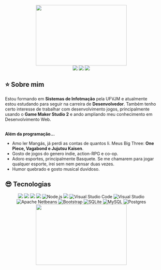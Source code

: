   <div align="center">
    <img align="center" width="300" height="200" src="https://media.giphy.com/media/7fSp8PUG1L5eHVZbHz/giphy.gif">
  </div>

  <div align="center">
  <!-- Work Links -->
  <!-- <a href="https://www.linkedin.com/in/marcos-cruz-167215259/" target="_blank"><img src="https://img.shields.io/badge/-LinkedIn-%230077B5?style=for-the-badge&logo=linkedin&logoColor=white" target="_blank"></a> -->
  <a href = "mailto:marcos.v.s.cruz10@gmail.com"><img src="https://img.shields.io/badge/Gmail-D14836?style=for-the-badge&logo=gmail&logoColor=white"></a>
  <!-- OTH Links -->
    <a href="https://open.spotify.com/user/00v7dq20u9sjfhlppavgey9bx" target="_blank"><img src="https://img.shields.io/badge/Spotify-1ED760?&style=for-the-badge&logo=spotify&logoColor=white"target="_blank"></a>
  <a href="https://steamcommunity.com/id/mascoss/" target="_blank"><img src="https://img.shields.io/badge/Steam-000000?style=for-the-badge&logo=steam&logoColor=white" target="_blank"></a>
</div>
    
## ⭐️ Sobre mim

Estou formando em <b>Sistemas de Infotmação</b> pela UFVJM e atualmente estou estudando para seguir na carreira de <b>Desenvolvedor</b>. Também tenho certo interesse de trabalhar com desenvolvimento jogos, principalmente usando o <b>Game Maker Studio 2</b> e ando ampliando meu conhecimento em Desenvolvimento Web.
<br><br>

<b>Além da programação...</b>

- Amo ler Mangás, já perdi as contas de quantos li. Meus Big Three: <b>One Piece, Vagabond e Jujutsu Kaisen</b>.
- Gosto de jogos do genero indie, action-RPG e co-op.
- Adoro esportes, principalmente Basquete. Se me chamarem para jogar qualquer esporte, irei sem nem pensar duas vezes.
- Humor quebrado e gosto musical duvidoso.

## 😎 Tecnologias
  
  <div align="center">
  <!-- Python --> <img src="https://img.shields.io/badge/Python-yellow?style=for-the-badge&logo=python&logoColor=white">
  <!-- Java --> <img src="https://img.shields.io/badge/Java-orange?style=for-the-badge&logo=openjdk&logoColor=white">
  <!-- C++ --> <img src="https://img.shields.io/badge/C++-00599C?style=for-the-badge&logo=C%2B%2B&logoColor=white">
  <!-- JavaScript --> <img src="https://img.shields.io/badge/JavaScript-yellow?style=for-the-badge&logo=javascript&logoColor=white">
  <!-- NodeJS --> <img alt="Node.js" src="https://img.shields.io/badge/Node.js-43853D?style=for-the-badge&logo=node.js&logoColor=white"/>
  <!-- Figma --> <img src="https://img.shields.io/badge/Figma%20-ff0000?style=for-the-badge&logo=figma&logoColor=white">
  <img alt="Visual Studio Code" src="https://img.shields.io/badge/Visual_Studio_Code-0078D4?style=for-the-badge&logo=visual%20studio%20code&logoColor=white"/>
  <img alt="Visual Studio" src="https://img.shields.io/badge/Visual%20Studio-5C2D91.svg?style=for-the-badge&logo=visual-studio&logoColor=white"/>
  <img alt="Apache Netbeans" src="https://img.shields.io/badge/apache%20netbeans-1B6AC6?style=for-the-badge&logo=apache%20netbeans%20IDE&logoColor=white"/>
  <img alt="Bootstrap" src="https://img.shields.io/badge/Bootstrap-7952B3.svg?style=for-the-badge&logo=Bootstrap&logoColor=white"/>
  <img alt="SQLite" src="https://img.shields.io/badge/sqlite-%2307405e.svg?style=for-the-badge&logo=sqlite&logoColor=white"/>
  <img alt="MySQL" src="https://img.shields.io/badge/mysql-%2300f.svg?style=for-the-badge&logo=mysql&logoColor=white"/>
  <img alt="Postgres" src="https://img.shields.io/badge/postgres-%23316192.svg?style=for-the-badge&logo=postgresql&logoColor=white"/>


  <img width="300" height="200" src="https://media.giphy.com/media/bi6RQ5x3tqoSI/giphy.gif">
</div>